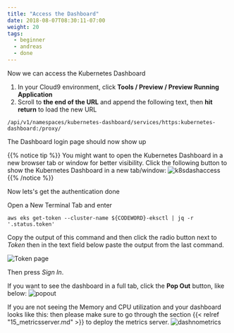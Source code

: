 ```yaml
---
title: "Access the Dashboard"
date: 2018-08-07T08:30:11-07:00
weight: 20
tags:
  - beginner
  - andreas
  - done
---
```


Now we can access the Kubernetes Dashboard

1. In your Cloud9 environment, click **Tools / Preview / Preview Running Application**
1. Scroll to **the end of the URL** and append the following text, then **hit return** to load the new URL

```
/api/v1/namespaces/kubernetes-dashboard/services/https:kubernetes-dashboard:/proxy/
```
The Dashboard login page should now show up

{{% notice tip %}}
You might want to open the Kubernetes Dashboard in a new browser tab or window for better visibility. Click the following button to show the Kubernetes Dashboard in a new tab/window:
![k8sdashaccess](/images/mfe/k8sdashaccess.jpg?classes=border,shadow)
{{% /notice %}}

Now lets's get the authentication done

Open a New Terminal Tab  and enter
```
aws eks get-token --cluster-name ${CODEWORD}-eksctl | jq -r '.status.token'
```

Copy the output of this command and then click the radio button next to
*Token* then in the text field below paste the output from the last command.

![Token page](/images/dashboard-connect.png?classes=border,shadow)

Then press *Sign In*.

If you want to see the dashboard in a full tab, click the **Pop Out** button, like below:
![popout](/images/popout.png?classes=border,shadow)

If you are not seeing the Memory and CPU utilization and your dashboard looks like this:
then please make sure to go through the section {{< relref "15_metricsserver.md" >}} to deploy the metrics server.
![dashnometrics](/images/mfe/dashnometrics.jpg?classes=border,shadow)

